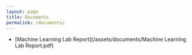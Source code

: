 ```yaml
---
layout: page
title: Documents
permalink: /documents/
---
```


- [Machine Learning Lab Report](/assets/documents/Machine Learning Lab Report.pdf)

